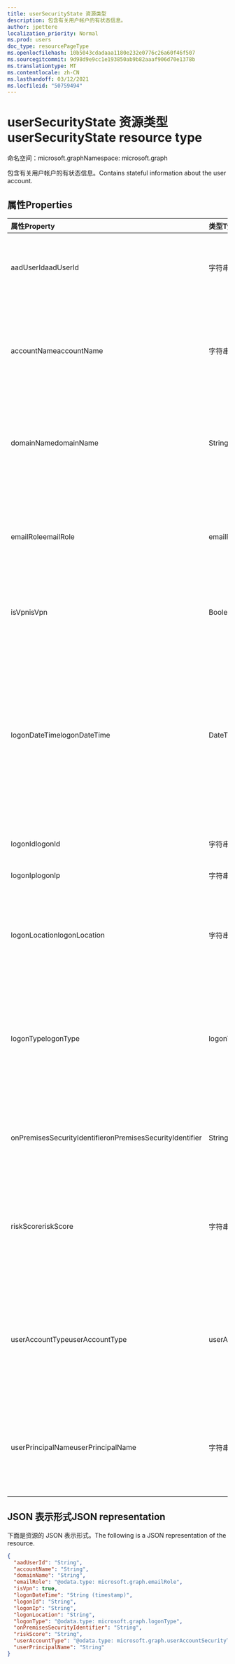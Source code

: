 ```yaml
---
title: userSecurityState 资源类型
description: 包含有关用户帐户的有状态信息。
author: jpettere
localization_priority: Normal
ms.prod: users
doc_type: resourcePageType
ms.openlocfilehash: 10b5043cdadaaa1180e232e0776c26a60f46f507
ms.sourcegitcommit: 9d98d9e9cc1e193850ab9b82aaaf906d70e1378b
ms.translationtype: MT
ms.contentlocale: zh-CN
ms.lasthandoff: 03/12/2021
ms.locfileid: "50759494"
---
```

# <a name="usersecuritystate-resource-type"></a><span data-ttu-id="36bb0-103">userSecurityState 资源类型</span><span class="sxs-lookup"><span data-stu-id="36bb0-103">userSecurityState resource type</span></span>

<span data-ttu-id="36bb0-104">命名空间：microsoft.graph</span><span class="sxs-lookup"><span data-stu-id="36bb0-104">Namespace: microsoft.graph</span></span>

<span data-ttu-id="36bb0-105">包含有关用户帐户的有状态信息。</span><span class="sxs-lookup"><span data-stu-id="36bb0-105">Contains stateful information about the user account.</span></span>

## <a name="properties"></a><span data-ttu-id="36bb0-106">属性</span><span class="sxs-lookup"><span data-stu-id="36bb0-106">Properties</span></span>

| <span data-ttu-id="36bb0-107">属性</span><span class="sxs-lookup"><span data-stu-id="36bb0-107">Property</span></span>   | <span data-ttu-id="36bb0-108">类型</span><span class="sxs-lookup"><span data-stu-id="36bb0-108">Type</span></span> |<span data-ttu-id="36bb0-109">说明</span><span class="sxs-lookup"><span data-stu-id="36bb0-109">Description</span></span>|
|:---------------|:--------|:----------|
|<span data-ttu-id="36bb0-110">aadUserId</span><span class="sxs-lookup"><span data-stu-id="36bb0-110">aadUserId</span></span>|<span data-ttu-id="36bb0-111">字符串</span><span class="sxs-lookup"><span data-stu-id="36bb0-111">String</span></span>|<span data-ttu-id="36bb0-112">AAD 用户对象标识符 (GUID) - 表示物理/多帐户用户实体。</span><span class="sxs-lookup"><span data-stu-id="36bb0-112">AAD User object identifier (GUID) - represents the physical/multi-account user entity.</span></span>|
|<span data-ttu-id="36bb0-113">accountName</span><span class="sxs-lookup"><span data-stu-id="36bb0-113">accountName</span></span>|<span data-ttu-id="36bb0-114">字符串</span><span class="sxs-lookup"><span data-stu-id="36bb0-114">String</span></span>|<span data-ttu-id="36bb0-115">没有 Active Directory 域 (DNS 域的用户帐户名 -)  (也称为 `mailNickName`) 。</span><span class="sxs-lookup"><span data-stu-id="36bb0-115">Account name of user account (without Active Directory domain or DNS domain) - (also called `mailNickName`).</span></span>|
|<span data-ttu-id="36bb0-116">domainName</span><span class="sxs-lookup"><span data-stu-id="36bb0-116">domainName</span></span>|<span data-ttu-id="36bb0-117">String</span><span class="sxs-lookup"><span data-stu-id="36bb0-117">String</span></span>|<span data-ttu-id="36bb0-118">用户帐户的 NetBIOS/Active Directory (，即域\帐户格式) 。</span><span class="sxs-lookup"><span data-stu-id="36bb0-118">NetBIOS/Active Directory domain of user account (that is, domain\account format).</span></span>|
|<span data-ttu-id="36bb0-119">emailRole</span><span class="sxs-lookup"><span data-stu-id="36bb0-119">emailRole</span></span>|<span data-ttu-id="36bb0-120">emailRole</span><span class="sxs-lookup"><span data-stu-id="36bb0-120">emailRole</span></span>|<span data-ttu-id="36bb0-121">对于电子邮件相关警报 - 用户帐户的电子邮件"角色"。</span><span class="sxs-lookup"><span data-stu-id="36bb0-121">For email-related alerts - user account's email 'role'.</span></span> <span data-ttu-id="36bb0-122">可取值为：`unknown`、`sender`、`recipient`。</span><span class="sxs-lookup"><span data-stu-id="36bb0-122">Possible values are: `unknown`, `sender`, `recipient`.</span></span>|
|<span data-ttu-id="36bb0-123">isVpn</span><span class="sxs-lookup"><span data-stu-id="36bb0-123">isVpn</span></span>|<span data-ttu-id="36bb0-124">Boolean</span><span class="sxs-lookup"><span data-stu-id="36bb0-124">Boolean</span></span>|<span data-ttu-id="36bb0-125">指示用户是否通过 VPN 登录。</span><span class="sxs-lookup"><span data-stu-id="36bb0-125">Indicates whether the user logged on through a VPN.</span></span>|
|<span data-ttu-id="36bb0-126">logonDateTime</span><span class="sxs-lookup"><span data-stu-id="36bb0-126">logonDateTime</span></span>|<span data-ttu-id="36bb0-127">DateTimeOffset</span><span class="sxs-lookup"><span data-stu-id="36bb0-127">DateTimeOffset</span></span>|<span data-ttu-id="36bb0-128">登录发生的时间。</span><span class="sxs-lookup"><span data-stu-id="36bb0-128">Time at which the sign-in occurred.</span></span> <span data-ttu-id="36bb0-129">时间戳类型表示采用 ISO 8601 格式的日期和时间信息，始终采用 UTC 时区。</span><span class="sxs-lookup"><span data-stu-id="36bb0-129">The Timestamp type represents date and time information using ISO 8601 format and is always in UTC time.</span></span> <span data-ttu-id="36bb0-130">例如，2014 年 1 月 1 日午夜 UTC 为 `2014-01-01T00:00:00Z`。</span><span class="sxs-lookup"><span data-stu-id="36bb0-130">For example, midnight UTC on Jan 1, 2014 is `2014-01-01T00:00:00Z`.</span></span>|
|<span data-ttu-id="36bb0-131">logonId</span><span class="sxs-lookup"><span data-stu-id="36bb0-131">logonId</span></span>|<span data-ttu-id="36bb0-132">字符串</span><span class="sxs-lookup"><span data-stu-id="36bb0-132">String</span></span>|<span data-ttu-id="36bb0-133">用户登录 ID。</span><span class="sxs-lookup"><span data-stu-id="36bb0-133">User sign-in ID.</span></span>|
|<span data-ttu-id="36bb0-134">logonIp</span><span class="sxs-lookup"><span data-stu-id="36bb0-134">logonIp</span></span>|<span data-ttu-id="36bb0-135">字符串</span><span class="sxs-lookup"><span data-stu-id="36bb0-135">String</span></span>|<span data-ttu-id="36bb0-136">IP 地址 源自登录请求。</span><span class="sxs-lookup"><span data-stu-id="36bb0-136">IP Address the sign-in request originated from.</span></span>|
|<span data-ttu-id="36bb0-137">logonLocation</span><span class="sxs-lookup"><span data-stu-id="36bb0-137">logonLocation</span></span>|<span data-ttu-id="36bb0-138">字符串</span><span class="sxs-lookup"><span data-stu-id="36bb0-138">String</span></span>|<span data-ttu-id="36bb0-139">位置 (IP 地址映射) 与此用户登录事件关联的 IP 地址映射。</span><span class="sxs-lookup"><span data-stu-id="36bb0-139">Location (by IP address mapping) associated with a user sign-in event by this user.</span></span>|
|<span data-ttu-id="36bb0-140">logonType</span><span class="sxs-lookup"><span data-stu-id="36bb0-140">logonType</span></span>|<span data-ttu-id="36bb0-141">logonType</span><span class="sxs-lookup"><span data-stu-id="36bb0-141">logonType</span></span>|<span data-ttu-id="36bb0-142">用户登录方法。</span><span class="sxs-lookup"><span data-stu-id="36bb0-142">Method of user sign in.</span></span> <span data-ttu-id="36bb0-143">可取值为：`unknown`、`interactive`、`remoteInteractive`、`network`、`batch`、`service`。</span><span class="sxs-lookup"><span data-stu-id="36bb0-143">Possible values are: `unknown`, `interactive`, `remoteInteractive`, `network`, `batch`, `service`.</span></span>|
|<span data-ttu-id="36bb0-144">onPremisesSecurityIdentifier</span><span class="sxs-lookup"><span data-stu-id="36bb0-144">onPremisesSecurityIdentifier</span></span>|<span data-ttu-id="36bb0-145">String</span><span class="sxs-lookup"><span data-stu-id="36bb0-145">String</span></span>|<span data-ttu-id="36bb0-146">Active Directory (用户) SID (本地) 安全标识符。</span><span class="sxs-lookup"><span data-stu-id="36bb0-146">Active Directory (on-premises) Security Identifier (SID) of the user.</span></span>|
|<span data-ttu-id="36bb0-147">riskScore</span><span class="sxs-lookup"><span data-stu-id="36bb0-147">riskScore</span></span>|<span data-ttu-id="36bb0-148">字符串</span><span class="sxs-lookup"><span data-stu-id="36bb0-148">String</span></span>|<span data-ttu-id="36bb0-149">提供程序生成/计算用户帐户的风险评分。</span><span class="sxs-lookup"><span data-stu-id="36bb0-149">Provider-generated/calculated risk score of the user account.</span></span> <span data-ttu-id="36bb0-150">建议的值范围为 0-1，等于百分比。</span><span class="sxs-lookup"><span data-stu-id="36bb0-150">Recommended value range of 0-1, which equates to a percentage.</span></span>|
|<span data-ttu-id="36bb0-151">userAccountType</span><span class="sxs-lookup"><span data-stu-id="36bb0-151">userAccountType</span></span>|<span data-ttu-id="36bb0-152">userAccountSecurityType</span><span class="sxs-lookup"><span data-stu-id="36bb0-152">userAccountSecurityType</span></span>|<span data-ttu-id="36bb0-153">根据 Windows 定义 (组) 用户帐户类型。</span><span class="sxs-lookup"><span data-stu-id="36bb0-153">User account type (group membership), per Windows definition.</span></span> <span data-ttu-id="36bb0-154">可取值为：`unknown`、`standard`、`power`、`administrator`。</span><span class="sxs-lookup"><span data-stu-id="36bb0-154">Possible values are: `unknown`, `standard`, `power`, `administrator`.</span></span>|
|<span data-ttu-id="36bb0-155">userPrincipalName</span><span class="sxs-lookup"><span data-stu-id="36bb0-155">userPrincipalName</span></span>|<span data-ttu-id="36bb0-156">字符串</span><span class="sxs-lookup"><span data-stu-id="36bb0-156">String</span></span>|<span data-ttu-id="36bb0-157">用户登录名 - Internet 格式： (用户帐户名) @ (用户帐户 DNS 域名) 。</span><span class="sxs-lookup"><span data-stu-id="36bb0-157">User sign-in name - internet format: (user account name)@(user account DNS domain name).</span></span>|

## <a name="json-representation"></a><span data-ttu-id="36bb0-158">JSON 表示形式</span><span class="sxs-lookup"><span data-stu-id="36bb0-158">JSON representation</span></span>

<span data-ttu-id="36bb0-159">下面是资源的 JSON 表示形式。</span><span class="sxs-lookup"><span data-stu-id="36bb0-159">The following is a JSON representation of the resource.</span></span>

<!-- {
  "blockType": "resource",
  "optionalProperties": [

  ],
  "@odata.type": "microsoft.graph.userSecurityState"
}-->

```json
{
  "aadUserId": "String",
  "accountName": "String",
  "domainName": "String",
  "emailRole": "@odata.type: microsoft.graph.emailRole",
  "isVpn": true,
  "logonDateTime": "String (timestamp)",
  "logonId": "String",
  "logonIp": "String",
  "logonLocation": "String",
  "logonType": "@odata.type: microsoft.graph.logonType",
  "onPremisesSecurityIdentifier": "String",
  "riskScore": "String",
  "userAccountType": "@odata.type: microsoft.graph.userAccountSecurityType",
  "userPrincipalName": "String"
}

```

<!-- uuid: 8fcb5dbc-d5aa-4681-8e31-b001d5168d79
2015-10-25 14:57:30 UTC -->
<!-- {
  "type": "#page.annotation",
  "description": "userSecurityState resource",
  "keywords": "",
  "section": "documentation",
  "tocPath": ""
}-->

